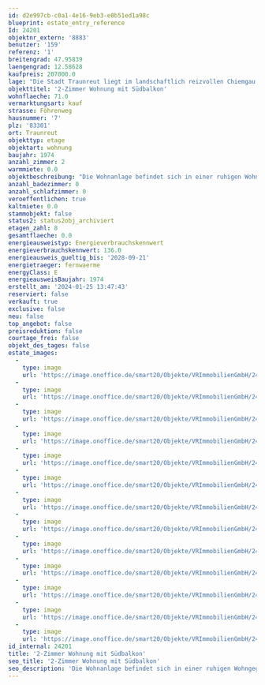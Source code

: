 ```yaml
---
id: d2e997cb-c0a1-4e16-9eb3-e0b51ed1a98c
blueprint: estate_entry_reference
Id: 24201
objektnr_extern: '8883'
benutzer: '159'
referenz: '1'
breitengrad: 47.95839
laengengrad: 12.58628
kaufpreis: 207000.0
lage: "Die Stadt Traunreut liegt im landschaftlich reizvollen Chiemgau nur 11 km vom wunderschönen Chiemsee entfernt. \r\n\r\nDie kleineren und mittleren Unternehmen und auch innovative Industriebetriebe bieten Arbeitsplätze in den unterschiedlichsten Bereichen.\r\n\r\nIn Traunreut hat man ein großes Angebot an Freizeitmöglichkeiten. Es gibt einige Wander- und Radwege, auf denen man weite Ausblicke auf die malerische Landschaft des Chiemgaus und die Berchtesgadener Alpen hat.\r\n\r\nZudem bieten verschiedene Sportvereine ein breites Freizeitangebot, wie beispielsweise eine Tennishalle, Fußballplätze, Beachvolleyballplätze, eine Leichtathletikanlage und vieles mehr.\r\n\r\nBadespaß bieten die beiden Schwimmbäder das ganze Jahr hindurch. Die  Ski- und Wintersportgebiete sind in nächster Nähe und gut erreichbar. \r\n\r\nDie Traunreuter Einzelhandelsunternehmen verfügen über alle Einkaufsmöglichkeiten, bei kostenfreien Kundenparkplätzen. Frische und regionale Produkte kann man regelmäßig auf den Wochen- bzw. Bauernmärkten erwerben. \r\n\r\nDie Kunstsammlung DASMAXIMUM und das k1, das Kultur- und Veranstaltungszentrum in der Stadtmitte haben für alle Kulturliebhaber ein breites Programm.\r\n\r\nKindertagesstätten, Kindergärten, Spielplätze und ein breites Bildungsangebot werden von der Stadt angeboten. Grund-, Mittel-, Realschulen sowie Gymnasium sind vorhanden. Apotheken und Ärzte finden Sie vor Ort.  \r\n\r\nDie Stadt liegt verkehrsgünstig an der B304. Die Landeshauptstadt  München ist ca. 110 km und Salzburg ist ca. 50 km entfernt. \r\n\r\nTraunstein ist gut mit Bus und Bahn zu erreichen."
objekttitel: '2-Zimmer Wohnung mit Südbalkon'
wohnflaeche: 71.0
vermarktungsart: kauf
strasse: Föhrenweg
hausnummer: '7'
plz: '83301'
ort: Traunreut
objekttyp: etage
objektart: wohnung
baujahr: 1974
anzahl_zimmer: 2
warmmiete: 0.0
objektbeschreibung: "Die Wohnanlage befindet sich in einer ruhigen Wohngegend unweit der Traun. Die Geschäfte des täglichen Bedarfs, sowie der Bahnhof Traunreut sind fußläufig zu erreichen. Zudem haben Sie die Möglichkeit den Stadtbus zu nutzen. \r\n\r\nDiese Wohnung können Sie ganz nach Ihren Vorstellungen gestalten.  \r\n\r\nDie 2-Zimmer Wohnung im 1. Obergeschoss eines Mehrfamilienhauses mit drei Hauseingängen aus dem Jahr 1974 bietet auf ca. 71 m² genug Platz für Singles und für Paare und besticht zudem durch den überdachten Südbalkon mit Bergblick. Ein Aufzug ist ebenfalls vorhanden.\r\n\r\nBeim Betreten der Wohnung gelangen Sie direkt in das große Wohn- und Esszimmer. Linkerhand befindet sich ein kleiner Flur der Platz für eine Garderobe bietet und der Zugang zum separaten Abstellraum, welcher als Einbauschrank gestaltet ist. Direkt nebenan befindet sich die Küche. Hier lässt sich je nach Raumgestaltung auch eine kleine Essecke einrichten.\r\n\r\nDas nordseitige Schlafzimmer ist mit einem Laminatboden ausgestattet und bietet Platz für Bett und Kleiderschrank. \r\n\r\nVom großen und lichtdurchfluteten Wohn-/Esszimmer gelangen Sie direkt auf den großzügigen und überdachten Südbalkon. Der Blick aufs Grüne und in die Berge lädt zum Verweilen ein. \r\n\r\nDer Teppichboden im Eingangsbereich und im Wohnzimmer wurde bereits entfernt. Die Küche und das Badezimmer mit Badewanne, WC und Waschmaschinenanschluss sind noch im Originalzustand. \r\n\r\nDie Küche kann gegebenenfalls in die Nische im Wohn-/Esszimmer verlegt werden, wodurch ein zusätzlicher Raum zur individuellen Nutzung entstehen würde. \r\n\r\nEin besonderes Highlight der Wohnanlage ist die Müllschleuse. Die Müllentsorgung kann direkt vor Ihrer Wohnungstür erfolgen. \r\n\r\nZu der Wohnung gehört ein eigenes Kellerabteil. \r\n\r\nDie Wohnanlage wird laufend instand gehalten. So wurden in den letzten Jahren die Aufzüge, das Dach und die Fassade inkl. Balkonen saniert und an die Fernwärme angeschlossen. Die Fenster werden schrittweise aus den Rücklagen der Eigentümergemeinschaft ausgetauscht. \r\n\r\nEine Besonderheit in dieser Wohnanlage ist, dass die Hausmeisterwohnung anteilig allen Eigentümern gehört, diese erwirbt man also anteilig mit!\r\n\r\nEs gibt 13 Stellplätze vor dem Haus, die von der Wohnungseigentümergemeinschaft vermietet sind. Die Vergabe der Stellplätze erfolgt nach Warteliste. Unweit des Hauseinganges befindet sich ein öffentlicher, kostenfreier Parkplatz. Zum Be- und Entladen dient die direkt vor der Wohnanlage gelegene Zufahrtsstraße.\r\n\r\nDas Wohngeld beträgt aktuell 282,00 EUR monatlich. Der Anteil an den Rücklagen für die Wohnung beträgt per 31.12.2022 € 1.195,80."
anzahl_badezimmer: 0
anzahl_schlafzimmer: 0
veroeffentlichen: true
kaltmiete: 0.0
stammobjekt: false
status2: status2obj_archiviert
etagen_zahl: 8
gesamtflaeche: 0.0
energieausweistyp: Energieverbrauchskennwert
energieverbrauchskennwert: 136.0
energieausweis_gueltig_bis: '2028-09-21'
energietraeger: fernwaerme
energyClass: E
energieausweisBaujahr: 1974
erstellt_am: '2024-01-25 13:47:43'
reserviert: false
verkauft: true
exclusive: false
neu: false
top_angebot: false
preisreduktion: false
courtage_frei: false
objekt_des_tages: false
estate_images:
  -
    type: image
    url: 'https://image.onoffice.de/smart20/Objekte/VRImmobilienGmbH/24201/88b32f70-e939-4b13-923d-bb1a4dac28b1.jpg'
  -
    type: image
    url: 'https://image.onoffice.de/smart20/Objekte/VRImmobilienGmbH/24201/d4f51a74-8669-4b8f-9105-0f7602cfc12d.jpg'
  -
    type: image
    url: 'https://image.onoffice.de/smart20/Objekte/VRImmobilienGmbH/24201/411b269f-330c-41b9-948e-dcfcf9fa0301.jpg'
  -
    type: image
    url: 'https://image.onoffice.de/smart20/Objekte/VRImmobilienGmbH/24201/5e03860d-1bf8-4cdf-aec6-fb8712480716.jpg'
  -
    type: image
    url: 'https://image.onoffice.de/smart20/Objekte/VRImmobilienGmbH/24201/44147a4d-77c2-47c9-a589-a2c356d3bcea.jpg'
  -
    type: image
    url: 'https://image.onoffice.de/smart20/Objekte/VRImmobilienGmbH/24201/efe84da3-6b8b-4f23-8e07-f803d3be87dd.jpg'
  -
    type: image
    url: 'https://image.onoffice.de/smart20/Objekte/VRImmobilienGmbH/24201/e3b37dd7-c30b-4d57-af7d-278cadce57e0.jpg'
  -
    type: image
    url: 'https://image.onoffice.de/smart20/Objekte/VRImmobilienGmbH/24201/d0e85bab-16ed-4755-a658-793649d6be40.jpg'
  -
    type: image
    url: 'https://image.onoffice.de/smart20/Objekte/VRImmobilienGmbH/24201/d9ec8e6e-9619-4540-b8ea-7f992d5d9f36.jpg'
  -
    type: image
    url: 'https://image.onoffice.de/smart20/Objekte/VRImmobilienGmbH/24201/b8f50cf6-0cc8-4c40-b17c-d71fa4e3d318.jpg'
  -
    type: image
    url: 'https://image.onoffice.de/smart20/Objekte/VRImmobilienGmbH/24201/2e049e80-62c6-4f76-9764-7b7a7c2d51b7.jpg'
  -
    type: image
    url: 'https://image.onoffice.de/smart20/Objekte/VRImmobilienGmbH/24201/7442de20-e5c4-46f1-9dc0-71eddb8595dc.jpg'
  -
    type: image
    url: 'https://image.onoffice.de/smart20/Objekte/VRImmobilienGmbH/24201/2d7b99d4-5629-4250-9069-532122789c25.jpg'
id_internal: 24201
title: '2-Zimmer Wohnung mit Südbalkon'
seo_title: '2-Zimmer Wohnung mit Südbalkon'
seo_description: 'Die Wohnanlage befindet sich in einer ruhigen Wohngegend unweit der Traun. Die Geschäfte des täglichen Bedarfs, sowie der Bahnhof Traunreut sind fußläufig z'
---
```

